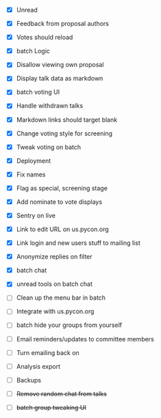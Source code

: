- [x] Unread
- [x] Feedback from proposal authors
- [x] Votes should reload
- [x] batch Logic
- [x] Disallow viewing own proposal
- [x] Display talk data as markdown
- [x] batch voting UI
- [x] Handle withdrawn talks
- [x] Markdown links should target blank
- [x] Change voting style for screening 
- [x] Tweak voting on batch
- [x] Deployment
- [x] Fix names
- [x] Flag as special, screening stage
- [x] Add nominate to vote displays
- [x] Sentry on live
- [x] Link to edit URL on us.pycon.org
- [x] Link login and new users stuff to mailing list
- [x] Anonymize replies on filter
- [x] batch chat
- [x] unread tools on batch chat
- [ ] Clean up the menu bar in batch
- [ ] Integrate with us.pycon.org
- [ ] batch hide your groups from yourself
- [ ] Email reminders/updates to committee members
- [ ] Turn emailing back on
- [ ] Analysis export
- [ ] Backups
- [ ] ~~Remove random chat from talks~~
- [ ] ~~batch group tweaking UI~~

